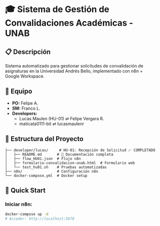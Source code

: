 # 🎓 Sistema de Gestión de Convalidaciones Académicas - UNAB

## 📋 Descripción
Sistema automatizado para gestionar solicitudes de convalidación de asignaturas en la Universidad Andrés Bello, implementado con n8n + Google Workspace.

## 👥 Equipo
- **PO:** Felipe A.
- **SM:** Franco L.
- **Developers:**
  - Lucas Maulen (HU-01) ⇄ Felipe Vergara R.
  - maticata0111-bit ⇄ lucasmaulenr

## 📁 Estructura del Proyecto

```
├── developer/lucas/     # HU-01: Recepción de Solicitud ✅ COMPLETADO
│   ├── README.md       # 📖 Documentación completa
│   ├── flow_HU01.json  # Flujo n8n
│   ├── formulario-convalidacion-unab.html  # Formulario web
│   └── test_hu01.sh    # Pruebas automatizadas
├── n8n/                # Configuración n8n
└── docker-compose.yml  # Docker setup
```

## 🚀 Quick Start

### Iniciar n8n:
```bash
docker-compose up -d
# Acceder: http://localhost:5678

